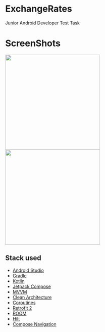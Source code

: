 # ExchangeRates
Junior Android Developer Test Task

# ScreenShots
<img src="https://user-images.githubusercontent.com/87152110/181125617-dba6a117-4370-4d58-98b2-2e9200c5cf8d.png" width = "300"> <img src ="https://user-images.githubusercontent.com/87152110/181125631-bfb2409c-d4a7-46b8-a0bc-5369ff9e2d79.png" width = "300">


## Stack used
* [Android Studio](https://developer.android.com/studio)
* [Gradle](https://github.com/gradle/gradle)
* [Kotlin](https://kotlinlang.org/)
* [Jetpack Compose](https://developer.android.com/jetpack/compose/)
* [MVVM](https://www.geeksforgeeks.org/mvvm-model-view-viewmodel-architecture-pattern-in-android/)
* [Clean Architecture](https://www.geeksforgeeks.org/what-is-clean-architecture-in-android/)
* [Coroutines](https://github.com/Kotlin/kotlinx.coroutines)
* [Retrofit 2](https://square.github.io/retrofit/)
* [ROOM](https://developer.android.com/training/data-storage/room)
* [Hilt](https://github.com/googlecodelabs/android-hilt)
* [Compose Navigation](https://developer.android.com/jetpack/compose/navigation)
